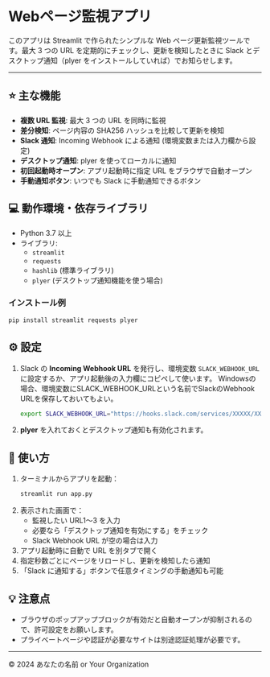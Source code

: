 # Webページ監視アプリ

このアプリは Streamlit で作られたシンプルな Web ページ更新監視ツールです。最大 3 つの URL を定期的にチェックし、更新を検知したときに Slack とデスクトップ通知（plyer をインストールしていれば）でお知らせします。

---

## ⭐️ 主な機能

- **複数 URL 監視**: 最大 3 つの URL を同時に監視
- **差分検知**: ページ内容の SHA256 ハッシュを比較して更新を検知
- **Slack 通知**: Incoming Webhook による通知 (環境変数または入力欄から設定)
- **デスクトップ通知**: plyer を使ってローカルに通知
- **初回起動時オープン**: アプリ起動時に指定 URL をブラウザで自動オープン
- **手動通知ボタン**: いつでも Slack に手動通知できるボタン

## 💻 動作環境・依存ライブラリ

- Python 3.7 以上
- ライブラリ:
  - `streamlit`  
  - `requests`  
  - `hashlib` (標準ライブラリ)  
  - `plyer` (デスクトップ通知機能を使う場合)

### インストール例
```bash
pip install streamlit requests plyer
```

## ⚙️ 設定

1. Slack の **Incoming Webhook URL** を発行し、環境変数 `SLACK_WEBHOOK_URL` に設定するか、アプリ起動後の入力欄にコピペして使います。
Windowsの場合、環境変数にSLACK_WEBHOOK_URLという名前でSlackのWebhook URLを保存しておいてもよい。
   ```bash
   export SLACK_WEBHOOK_URL="https://hooks.slack.com/services/XXXXX/XXXXX/XXXXX"
   ```
2. **plyer** を入れておくとデスクトップ通知も有効化されます。

## 🚀 使い方

1. ターミナルからアプリを起動：
   ```bash
   streamlit run app.py
   ```
2. 表示された画面で：
   - 監視したい URL1～3 を入力
   - 必要なら「デスクトップ通知を有効にする」をチェック
   - Slack Webhook URL が空の場合は入力
3. アプリ起動時に自動で URL を別タブで開く
4. 指定秒数ごとにページをリロードし、更新を検知したら通知
5. 「Slack に通知する」ボタンで任意タイミングの手動通知も可能

## 💡 注意点

- ブラウザのポップアップブロックが有効だと自動オープンが抑制されるので、許可設定をお願いします。
- プライベートページや認証が必要なサイトは別途認証処理が必要です。

---

© 2024 あなたの名前 or Your Organization 